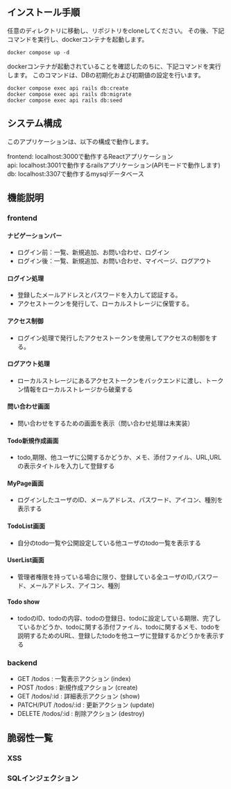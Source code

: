 ##  インストール手順
任意のディレクトリに移動し、リポジトリをcloneしてください。
その後、下記コマンドを実行し、dockerコンテナを起動します。
```
docker compose up -d
```
dockerコンテナが起動されていることを確認したのちに、下記コマンドを実行します。
このコマンドは、DBの初期化および初期値の設定を行います。
```
docker compose exec api rails db:create
docker compose exec api rails db:migrate
docker compose exec api rails db:seed
```

##  システム構成
このアプリケーションは、以下の構成で動作します。

frontend: localhost:3000で動作するReactアプリケーション  
api:      localhost:3001で動作するrailsアプリケーション(APIモードで動作します)  
db:       localhost:3307で動作するmysqlデータベース  

##  機能説明
### frontend
#### ナビゲーションバー
- ログイン前：一覧、新規追加、お問い合わせ、ログイン
- ログイン後：一覧、新規追加、お問い合わせ、マイページ、ログアウト
#### ログイン処理
- 登録したメールアドレスとパスワードを入力して認証する。
- アクセストークンを発行して、ローカルストレージに保管する。
#### アクセス制御
- ログイン処理で発行したアクセストークンを使用してアクセスの制御をする。
#### ログアウト処理
- ローカルストレージにあるアクセストークンをバックエンドに渡し、トークン情報をローカルストレージから破棄する
#### 問い合わせ画面
- 問い合わせをするための画面を表示（問い合わせ処理は未実装）
#### Todo新規作成画面
- todo,期限、他ユーザに公開するかどうか、メモ、添付ファイル、URL,URLの表示タイトルを入力して登録する
#### MyPage画面
- ログインしたユーザのID、メールアドレス、パスワード、アイコン、種別を表示する
#### TodoList画面
- 自分のtodo一覧や公開設定している他ユーザのtodo一覧を表示する
#### UserList画面
- 管理者権限を持っている場合に限り、登録している全ユーザのID,パスワード、メールアドレス、アイコン、種別
#### Todo show
- todoのID、todoの内容、todoの登録日、todoに設定している期限、完了しているかどうか、todoに関する添付ファイル、todoに関するメモ、todoを説明するためのURL、登録したtodoを他ユーザに登録するかどうかを表示する
### backend  
- GET /todos : 一覧表示アクション (index)
- POST /todos : 新規作成アクション (create)
- GET /todos/:id : 詳細表示アクション (show)
- PATCH/PUT /todos/:id : 更新アクション (update)
- DELETE /todos/:id : 削除アクション (destroy)
## 脆弱性一覧
### XSS
### SQLインジェクション
